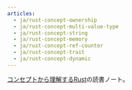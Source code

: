 ```yaml
---
articles:
  - ja/rust-concept-ownership
  - ja/rust-concept-multi-value-type
  - ja/rust-concept-string
  - ja/rust-concept-memory
  - ja/rust-concept-ref-counter
  - ja/rust-concept-trait
  - ja/rust-concept-dynamic
---
```


[コンセプトから理解するRust](https://gihyo.jp/book/2022/978-4-297-12562-2)の読書ノート。
